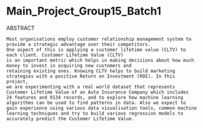 # Main_Project_Group15_Batch1



ABSTRACT


    Most organisations employ customer relationship management system to provide a strategic advantage over their competitors.
    One aspect of this is applying a customer lifetime value (CLTV) to each client. Customer Lifetime Value (CLTV) 
    is an important metric which helps in making decisions about how much money to invest in acquiring new customers and
    retaining existing ones. Knowing CLTV helps to build marketing strategies with a positive Return on Investment (ROI). In this project,
    we are experimenting with a real world dataset that represents Customer Lifetime Value of an Auto Insurance Company which includes 
    24 features and 9134 records, and to explore how machine learning algorithms can be used to find patterns in data. Also we expect to
    gain experience using various data visualisation tools, common machine learning techniques and try to build various regression models to
    accurately predict the Customer Lifetime Value.
